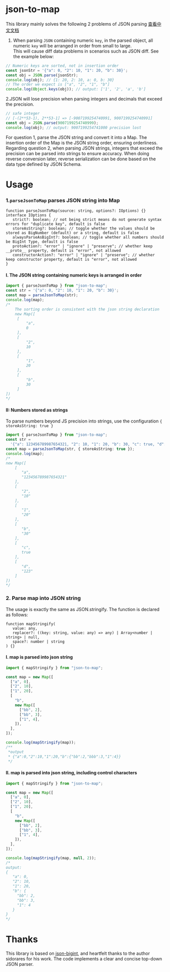 # json-to-map

This library mainly solves the following 2 problems of JSON parsing
[查看中文文档](https://github.com/chengandguo/json-to-map/blob/main/readme-zh.md)

1. When parsing `JSON` containing numeric `key`, in the parsed object, all numeric `key` will be arranged in order from small to large.  
   This will cause diff data problems in scenarios such as JSON diff. See the example below:

```ts
// Numeric keys are sorted, not in insertion order
const jsonStr = '{"a": 0, "2": 10, "1": 20, "b": 30}';
const obj = JSON.parse(jsonStr);
console.log(obj); // {1: 20, 2: 10, a: 0, b: 30}
// The order we expect is ["a", "2", "1", "b"]
console.log(Object.keys(obj)); // output: ['1', '2', 'a', 'b']
```

2.JSON will lose precision when parsing integers and decimals that exceed the precision.

```ts
// safe integer
// [-(2**53-1), 2**53-1] => [-9007199254740991, 9007199254740991]
const obj = JSON.parse(9007199254740999);
console.log(obj); // output: 9007199254741000 precision lost
```

For question 1, parse the JSON string and convert it into a Map. The insertion order of the Map is the JSON string order, ensuring orderliness.  
Regarding question 2, when parsing JSON strings, integers that exceed the precision can be parsed into strings to ensure accuracy.
When doing reverse conversion later, reverse serialization can be done based on the data type defined by JSON Schema.

# Usage

### 1.`parseJsonToMap` parses JSON string into Map

```
function parseJsonToMap(source: string, options?: IOptions) {}
interface IOptions {
   strict?: boolean; // not being strict means do not generate syntax errors for "duplicate key", default is false
   storeAsString?: boolean; // toggle whether the values should be stored as BigNumber (default) or a string, default is false
   alwaysParseAsBigInt?: boolean; // toggle whether all numbers should be BigInt Type, default is false
   protoAction?: "error" | "ignore" | "preserve"; // whether keep __proto__ property, default is "error", not allowed
   constructorAction?: "error" | "ignore" | "preserve"; // whether keep constructor property, default is "error", not allowed
}

```

#### I. The JSON string containing numeric keys is arranged in order

```ts
import { parseJsonToMap } from "json-to-map";
const str = '{"a": 0, "2": 10, "1": 20, "b": 30}';
const map = parseJsonToMap(str);
console.log(map);
/*
    The sorting order is consistent with the json string declaration
    new Map([
     [
         "a",
         0
     ],
     [
         "2",
         10
     ],
     [
         "1",
         20
     ],
     [
         "b",
         30
     ]
])
*/
```

#### II: Numbers stored as strings

To parse numbers beyond JS precision into strings, use the configuration `{ storeAsString: true }`

```ts
import { parseJsonToMap } from "json-to-map";
const str =
  '{"a": 123456789987654321, "2": 10, "1": 20, "b": 30, "c": true, "d": "123"}';
const map = parseJsonToMap(str, { storeAsString: true });
console.log(map);
/*
new Map([
    [
       "a",
       "123456789987654321"
    ],
    [
       "2",
       "10"
    ],
    [
       "1",
       "20"
    ],
    [
       "b",
       "30"
    ],
    [
       "c",
       true
    ],
    [
       "d",
       "123"
    ]
])
*/
```

### 2. Parse map into JSON string

The usage is exactly the same as JSON.stringify. The function is declared as follows:

```
function mapStringify(
   value: any,
   replacer?: ((key: string, value: any) => any) | Array<number | string> | null,
   space?: number | string
) {}
```

#### I. map is parsed into json string

```ts
import { mapStringify } from "json-to-map";

const map = new Map([
  ["a", 0],
  ["2", 10],
  ["1", 20],
  [
    "b",
    new Map([
      ["bb", 2],
      ["bb", 3],
      ["1", 4],
    ]),
  ],
]);

console.log(mapStringify(map));
/**
 *output
 * {"a":0,"2":10,"1":20,"b":{"bb":2,"bbb":3,"1":4}}
 */
```

#### II. map is parsed into json string, including control characters

```ts
import { mapStringify } from "json-to-map";

const map = new Map([
  ["a", 0],
  ["2", 10],
  ["1", 20],
  [
    "b",
    new Map([
      ["bb", 2],
      ["bb", 3],
      ["1", 4],
    ]),
  ],
]);

console.log(mapStringify(map, null, 2));
/*
output:
{
   "a": 0,
   "2": 10,
   "1": 20,
   "b": {
     "bb": 2,
     "bb": 3,
     "1": 4
   }
}
*/
```

# Thanks

This library is based on [json-bigint](https://www.npmjs.com/package/json-bigint), and heartfelt thanks to the author sidorares for his work. The code implements a clear and concise top-down JSON parser.
